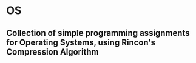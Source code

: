 # OS

## Collection of simple programming assignments for Operating Systems, using Rincon's Compression Algorithm  
